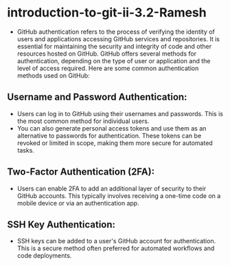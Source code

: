 # introduction-to-git-ii-3.2-Ramesh

+ GitHub authentication refers to the process of verifying the identity of users and applications accessing GitHub services and repositories. It is essential for maintaining    the security and integrity of code and other resources hosted on GitHub. GitHub offers several methods for authentication, depending on the type of user or application      and the level of access required. Here are some common authentication methods used on GitHub:

## Username and Password Authentication: ## 

*    Users can log in to GitHub using their usernames and passwords. This is the most common method for individual users.
*    You can also generate personal access tokens and use them as an alternative to passwords for authentication. These tokens can be revoked or limited in scope, making them
      more secure for automated tasks.

## Two-Factor Authentication (2FA): ## 

* Users can enable 2FA to add an additional layer of security to their GitHub accounts. This typically involves receiving a one-time code on a mobile device or via an 
  authentication app.


## SSH Key Authentication: ## 

* SSH keys can be added to a user's GitHub account for authentication. This is a secure method often preferred for automated workflows and code deployments.
